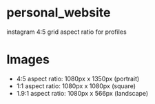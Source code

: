 # personal_website

instagram
4:5 grid aspect ratio for profiles

# Images
- 4:5 aspect ratio: 1080px x 1350px (portrait)
- 1:1 aspect ratio: 1080px x 1080px (square)
- 1.9:1 aspect ratio: 1080px x 566px (landscape)
